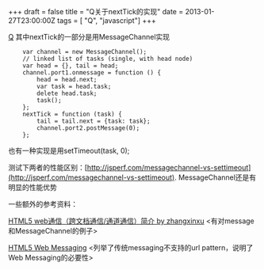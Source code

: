 +++
draft = false
title = "Q关于nextTick的实现"
date = 2013-01-27T23:00:00Z
tags = [ "Q", "javascript"]
+++

[Q](https://github.com/kriskowal/q) 其中nextTick的一部分是用MessageChannel实现

```
	var channel = new MessageChannel();
	// linked list of tasks (single, with head node)
	var head = {}, tail = head;
	channel.port1.onmessage = function () {
		head = head.next;
		var task = head.task;
		delete head.task;
		task();
	};
	nextTick = function (task) {
		tail = tail.next = {task: task};
		channel.port2.postMessage(0);
	};
```

也有一种实现是用setTimeout(task, 0);

测试下两者的性能区别：[http://jsperf.com/messagechannel-vs-settimeout](http://jsperf.com/messagechannel-vs-settimeout). MessageChannel还是有明显的性能优势

一些额外的参考资料：

[HTML5 web通信（跨文档通信/通道通信）简介 by zhangxinxu](http://www.zhangxinxu.com/wordpress/?p=2229) <有对message和MessageChannel的例子>

[HTML5 Web Messaging](http://www.slideshare.net/miketaylr/html5-web-messaging-7970364) <列举了传统messaging不支持的url pattern，说明了Web Messaging的必要性>
